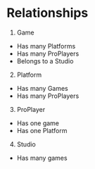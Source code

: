 # Relationships
1. Game
- Has many Platforms
- Has many  ProPlayers
- Belongs to a Studio

2. Platform 
- Has many  Games
- Has many  ProPlayers

3. ProPlayer
- Has one game
- Has one Platform

4. Studio
- Has many games
